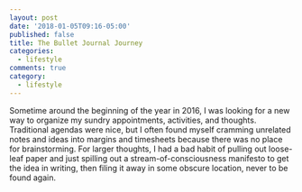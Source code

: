 ```yaml
---
layout: post
date: '2018-01-05T09:16-05:00'
published: false
title: The Bullet Journal Journey
categories:
  - lifestyle
comments: true
category:
  - lifestyle
---
```

Sometime around the beginning of the year in 2016, I was looking for a new way to organize my sundry appointments, activities, and thoughts. Traditional agendas were nice, but I often found myself cramming unrelated notes and ideas into margins and timesheets because there was no place for brainstorming. For larger thoughts, I had a bad habit of pulling out loose-leaf paper and just spilling out a stream-of-consciousness manifesto to get the idea in writing, then filing it away in some obscure location, never to be found again.

